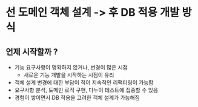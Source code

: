 # 선 도메인 객체 설계 -> 후 DB 적용 개발 방식

## 언제 시작할까 ? 
- 기능 요구사항이 명확하지 않거나, 변경이 많은 시점
  - 새로운 기능 개발을 시작하는 시점이 유리
- 객체 설계 변경에 대한 부담이 적어 지속적인 리팩터링이 가능함
- 요구사항 분석, 도메인 로직 구현, 다누이 테스트에 집중할 수 있음
- 경험이 쌓이면서 DB 적용을 고려한 객체 설계가 가능해짐
